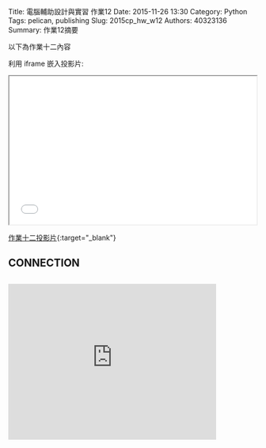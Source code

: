 Title: 電腦輔助設計與實習 作業12
Date: 2015-11-26 13:30
Category: Python
Tags: pelican, publishing
Slug: 2015cp_hw_w12
Authors: 40323136
Summary: 作業12摘要

以下為作業十二內容

利用 iframe 嵌入投影片:

<iframe src="simplest11.html" width="500" height="300"></iframe>

[作業十二投影片](simplest11.html){:target="_blank"}

 <h2>CONNECTION  <h2>

<script src="https://embed.github.com/view/3d/40323150/2015cadp/gh-pages/images/3prt05.stl"></script>

<iframe width="420" height="315" src="https://www.youtube.com/embed/B7gJPpKl6T4" frameborder="0" allowfullscreen></iframe>